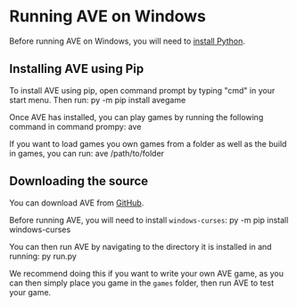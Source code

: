 Running AVE on Windows
======================
Before running AVE on Windows, you will need to [install Python](https://www.python.org/downloads/).

Installing AVE using Pip
------------------------
To install AVE using pip, open command prompt by typing "cmd" in your start menu. Then run:
    py -m pip install avegame

Once AVE has installed, you can play games by running the following command in command prompy:
    ave

If you want to load games you own games from a folder as well as the build in games, you can run:
    ave /path/to/folder

Downloading the source
----------------------
You can download AVE from [GitHub](/git).

Before running AVE, you will need to install `windows-curses`:
    py -m pip install windows-curses

You can then run AVE by navigating to the directory it is installed in and running:
    py run.py

We recommend doing this if you want to write your own AVE game, as you can then simply place you game in the `games` folder, then run AVE to test your game.
